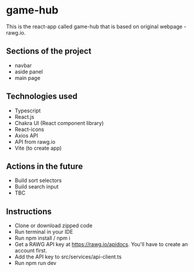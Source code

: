 # game-hub

This is the react-app called game-hub that is based on original webpage - rawg.io.

## Sections of the project

- navbar
- aside panel
- main page

## Technologies used

- Typescript
- React.js
- Chakra UI (React component library)
- React-icons
- Axios API
- API from rawg.io
- Vite (to create app)

## Actions in the future

- Build sort selectors
- Build search input
- TBC

## Instructions

- Clone or download zipped code
- Run terminal in your IDE
- Run npm install / npm i
- Get a RAWG API key at https://rawg.io/apidocs. You'll have to create an account first.
- Add the API key to src/services/api-client.ts
- Run npm run dev
